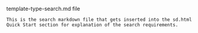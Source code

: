 template-type-search.md file

    This is the search markdown file that gets inserted into the sd.html Quick Start section for explanation of the search requirements.
    